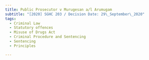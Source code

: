 ```yaml
---
title: Public Prosecutor v Murugesan a/l Arumugam
subtitle: "[2020] SGHC 203 / Decision Date: 29\_September\_2020"
tags:
  - Criminal Law
  - Statutory offences
  - Misuse of Drugs Act
  - Criminal Procedure and Sentencing
  - Sentencing
  - Principles

---
```

